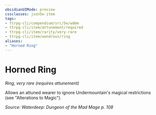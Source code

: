 ```yaml
---
obsidianUIMode: preview
cssclasses: json5e-item
tags:
- ttrpg-cli/compendium/src/5e/wdmm
- ttrpg-cli/item/attunement/required
- ttrpg-cli/item/rarity/very-rare
- ttrpg-cli/item/wondrous/ring
aliases: 
- "Horned Ring"
---
```

# Horned Ring
*Ring, very rare (requires attunement)*  



Allows an attuned wearer to ignore Undermountain's magical restrictions (see "Alterations to Magic").

*Source: Waterdeep: Dungeon of the Mad Mage p. 108*